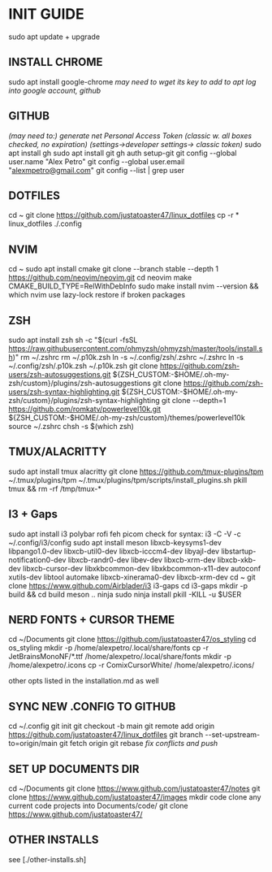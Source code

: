 
# INIT GUIDE

sudo apt update + upgrade

## INSTALL CHROME
sudo apt install google-chrome
  *may need to wget its key to add to apt*
*log into google account, github*

## GITHUB
*(may need to:) generate net Personal Access Token (classic w. all boxes checked, no expiration) (settings->developer settings-> classic token)* sudo apt install gh 
sudo apt install git
gh auth setup-git
git config --global user.name "Alex Petro"
git config --global user.email "alexmpetro@gmail.com"
git config --list | grep user

## DOTFILES
cd ~ 
git clone https://github.com/justatoaster47/linux_dotfiles
cp -r * linux_dotfiles ./.config

## NVIM
cd ~ 
sudo apt install cmake
git clone --branch stable --depth 1 https://github.com/neovim/neovim.git 
cd neovim 
make CMAKE_BUILD_TYPE=RelWithDebInfo 
sudo make install 
nvim --version && which nvim
use lazy-lock restore if broken packages

## ZSH
sudo apt install zsh
sh -c "$(curl -fsSL https://raw.githubusercontent.com/ohmyzsh/ohmyzsh/master/tools/install.sh)"
rm ~/.zshrc
rm ~/.p10k.zsh
ln -s ~/.config/zsh/.zshrc ~/.zshrc
ln -s ~/.config/zsh/.p10k.zsh ~/.p10k.zsh
git clone https://github.com/zsh-users/zsh-autosuggestions.git ${ZSH_CUSTOM:-$HOME/.oh-my-zsh/custom}/plugins/zsh-autosuggestions
git clone https://github.com/zsh-users/zsh-syntax-highlighting.git ${ZSH_CUSTOM:-$HOME/.oh-my-zsh/custom}/plugins/zsh-syntax-highlighting
git clone --depth=1 https://github.com/romkatv/powerlevel10k.git ${ZSH_CUSTOM:-$HOME/.oh-my-zsh/custom}/themes/powerlevel10k
source ~/.zshrc
chsh -s $(which zsh)

## TMUX/ALACRITTY
sudo apt install tmux alacritty
git clone https://github.com/tmux-plugins/tpm ~/.tmux/plugins/tpm
~/.tmux/plugins/tpm/scripts/install_plugins.sh
pkill tmux && rm -rf /tmp/tmux-*

## I3 + Gaps
sudo apt install i3 polybar rofi feh picom
check for syntax: i3 -C -V -c ~/.config/i3/config
sudo apt install meson libxcb-keysyms1-dev libpango1.0-dev libxcb-util0-dev
libxcb-icccm4-dev libyajl-dev libstartup-notification0-dev libxcb-randr0-dev
libev-dev libxcb-xrm-dev libxcb-xkb-dev libxcb-cursor-dev libxkbcommon-dev
libxkbcommon-x11-dev autoconf xutils-dev libtool automake
libxcb-xinerama0-dev libxcb-xrm-dev
cd ~
git clone https://www.github.com/Airblader/i3 i3-gaps
cd i3-gaps
mkdir -p build && cd build
meson ..
ninja
sudo ninja install
pkill -KILL -u $USER

## NERD FONTS + CURSOR THEME
cd ~/Documents
git clone  https://github.com/justatoaster47/os_styling
cd os_styling
mkdir -p /home/alexpetro/.local/share/fonts
cp -r JetBrainsMonoNF/*.ttf /home/alexpetro/.local/share/fonts
mkdir -p /home/alexpetro/.icons
cp -r ComixCursorWhite/ /home/alexpetro/.icons/

other opts listed in the installation.md as well


## SYNC NEW .CONFIG TO GITHUB
cd ~/.config
git init
git checkout -b main
git remote add origin https://github.com/justatoaster47/linux_dotfiles
git branch --set-upstream-to=origin/main
git fetch origin
git rebase
*fix conflicts and push*

## SET UP DOCUMENTS DIR
cd ~/Documents
git clone https://www.github.com/justatoaster47/notes
git clone https://www.github.com/justatoaster47/images
mkdir code
clone any current code projects into Documents/code/
git clone https://www.github.com/justatoaster47/

## OTHER INSTALLS

see [./other-installs.sh]


